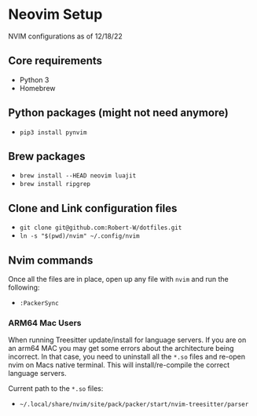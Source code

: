 # Neovim Setup
NVIM configurations as of 12/18/22

## Core requirements
- Python 3
- Homebrew

## Python packages (might not need anymore)
- `pip3 install pynvim`

## Brew packages
- `brew install --HEAD neovim luajit`
- `brew install ripgrep`

## Clone and Link configuration files
- `git clone git@github.com:Robert-W/dotfiles.git`
- `ln -s "$(pwd)/nvim" ~/.config/nvim`

## Nvim commands
Once all the files are in place, open up any file with `nvim` and run the following:
- `:PackerSync`

### ARM64 Mac Users
When running Treesitter update/install for language servers. If you are on an
arm64 MAC you may get some errors about the architecture being incorrect. In
that case, you need to uninstall all the `*.so` files and re-open nvim on Macs
native terminal. This will install/re-compile the correct language servers.

Current path to the `*.so` files:
- `~/.local/share/nvim/site/pack/packer/start/nvim-treesitter/parser`